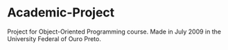 Academic-Project
================

Project for Object-Oriented Programming course. Made in July 2009 in the University Federal of Ouro Preto.
